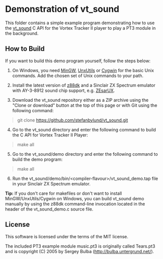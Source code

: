 # Demonstration of vt_sound

This folder contains a simple example program demonstrating how to use the
[vt_sound](https://github.com/stefanbylund/vt_sound) C API for the Vortex
Tracker II player to play a PT3 module in the background.

## How to Build

If you want to build this demo program yourself, follow the steps below:

1. On Windows, you need [MinGW](http://www.mingw.org/),
[UnxUtils](https://sourceforge.net/projects/unxutils/) or
[Cygwin](https://www.cygwin.com/) for the basic Unix commands. Add the chosen
set of Unix commands to your path.

2. Install the latest version of [z88dk](https://github.com/z88dk/z88dk) and
a Sinclair ZX Spectrum emulator with AY-3-8912 sound chip support, e.g.
[ZEsarUX](https://sourceforge.net/projects/zesarux/).

3. Download the vt_sound repository either as a ZIP archive using the
"Clone or download" button at the top of this page or with Git using the
following command:

> git clone https://github.com/stefanbylund/vt_sound.git

4. Go to the vt_sound directory and enter the following command to build the
C API for Vortex Tracker II Player:

> make all

5. Go to the vt_sound/demo directory and enter the following command to build
the demo program:

> make all

6. Run the vt_sound/demo/bin/\<compiler-flavour\>/vt_sound_demo.tap file in your
Sinclair ZX Spectrum emulator.

**Tip:** If you don't care for makefiles or don't want to install
MinGW/UnxUtils/Cygwin on Windows, you can build vt_sound demo manually
by using the z88dk command-line invocation located in the header of the
vt_sound_demo.c source file.

## License

This software is licensed under the terms of the MIT license.

The included PT3 example module music.pt3 is originally called Tears.pt3 and is
copyright (C) 2005 by Sergey Bulba (http://bulba.untergrund.net/).
